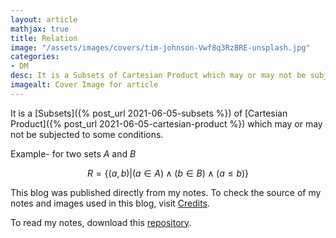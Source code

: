 ```yaml
---
layout: article
mathjax: true
title: Relation
image: "/assets/images/covers/tim-johnson-Vwf8q3RzBRE-unsplash.jpg"
categories:
- DM
desc: It is a Subsets of Cartesian Product which may or may not be subjected to some conditions. 
imagealt: Cover Image for article
---
```


It is a [Subsets]({% post_url 2021-06-05-subsets %}) of [Cartesian Product]({% post_url 2021-06-05-cartesian-product %}) which may or may not be subjected to some conditions.

Example-
for two sets $A$ and $B$
























































































































































































































































































































































































































$$R = \{ (a, b)|(a \in A) \wedge (b \in B) \wedge (a \le b) \}$$

























































































































































































































































































































































































































This blog was published directly from my notes.
To check the source of my notes and images used in this blog, visit <a href="/credits.html" target="_blank">Credits</a>.

To read my notes, download this <a href="https://github.com/bovem/CS" target="blank">repository</a>.